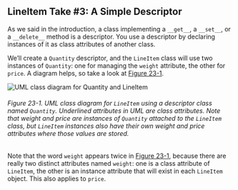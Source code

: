 ## LineItem Take #3: A Simple Descriptor

As we said in the introduction, a class implementing a `__get__`, a `__set__`, or a `__delete__` method is a descriptor. You use a descriptor by declaring instances of it as class attributes of another class.

We’ll create a `Quantity` descriptor, and the `LineItem` class will use two instances of `Quantity`: one for managing the `weight` attribute, the other for `price`. A diagram helps, so take a look at [Figure 23-1](#lineitem3_uml).

![UML class diagram for `Quantity` and `LineItem`](assets/flpy_2301.png)

###### Figure 23-1. UML class diagram for `LineItem` using a descriptor class named `Quantity`. Underlined attributes in UML are class attributes. Note that weight and price are instances of `Quantity` attached to the `LineItem` class, but `LineItem` instances also have their own weight and price attributes where those values are stored.

Note that the word `weight` appears twice in [Figure 23-1](#lineitem3_uml), because there are really two distinct attributes named `weight`: one is a class attribute of `LineItem`, the other is an instance attribute that will exist in each `LineItem` object. This also applies to `price`.